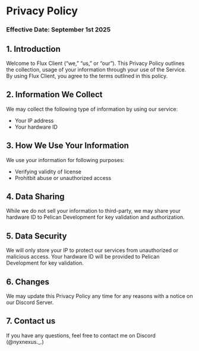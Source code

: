 # Privacy Policy
### Effective Date: September 1st 2025

## 1. Introduction
Welcome to Flux Client (“we,” “us,” or “our”). This Privacy Policy outlines the collection, usage of your information through your use of the Service. By using Flux Client, you agree to the terms outlined in this policy.

## 2. Information We Collect
We may collect the following type of information by using our service:
- Your IP address
- Your hardware ID

## 3. How We Use Your Information
We use your information for following purposes:
- Verifying validity of license
- Prohitbit abuse or unauthorized access

## 4. Data Sharing
While we do not sell your information to third-party, we may share your hardware ID to Pelican Development for key validation and authorization.

## 5. Data Security
We will only store your IP to protect our services from unauthorized or malicious access. Your hardware ID will be provided to Pelican Development for key validation.

## 6. Changes
We may update this Privacy Policy any time for any reasons with a notice on our Discord Server.

## 7. Contact us
If you have any questions, feel free to contact me on Discord (@nyxnexus._.)
